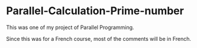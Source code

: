 # Parallel-Calculation-Prime-number
This was one of my project of Parallel Programming.

Since this was for a French course, most of the comments will be in French.
